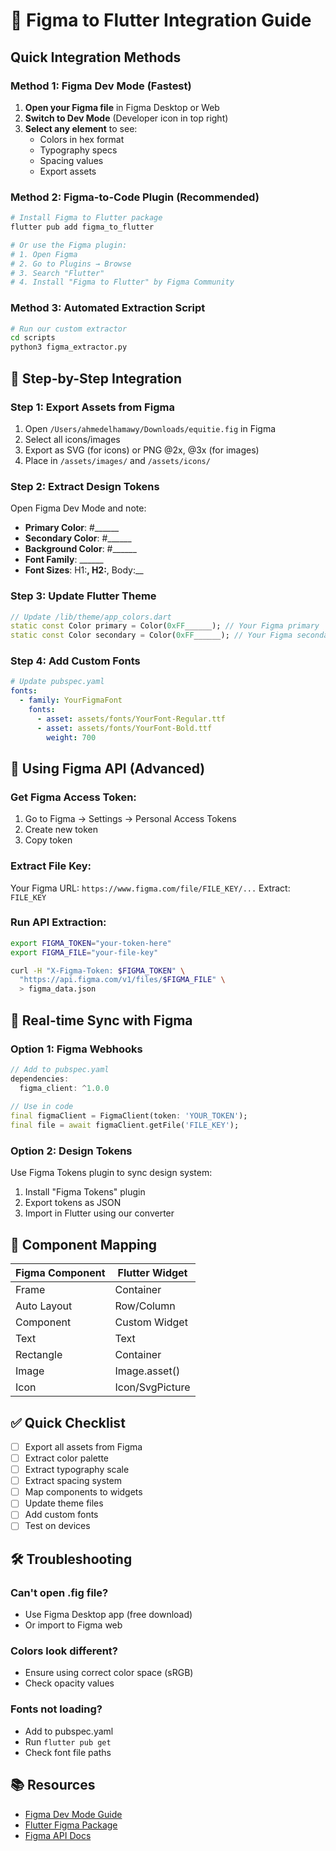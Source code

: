 # 🎨 Figma to Flutter Integration Guide

## Quick Integration Methods

### Method 1: Figma Dev Mode (Fastest)
1. **Open your Figma file** in Figma Desktop or Web
2. **Switch to Dev Mode** (Developer icon in top right)
3. **Select any element** to see:
   - Colors in hex format
   - Typography specs
   - Spacing values
   - Export assets

### Method 2: Figma-to-Code Plugin (Recommended)
```bash
# Install Figma to Flutter package
flutter pub add figma_to_flutter

# Or use the Figma plugin:
# 1. Open Figma
# 2. Go to Plugins → Browse
# 3. Search "Flutter" 
# 4. Install "Figma to Flutter" by Figma Community
```

### Method 3: Automated Extraction Script
```bash
# Run our custom extractor
cd scripts
python3 figma_extractor.py
```

## 🚀 Step-by-Step Integration

### Step 1: Export Assets from Figma
1. Open `/Users/ahmedelhamawy/Downloads/equitie.fig` in Figma
2. Select all icons/images
3. Export as SVG (for icons) or PNG @2x, @3x (for images)
4. Place in `/assets/images/` and `/assets/icons/`

### Step 2: Extract Design Tokens
Open Figma Dev Mode and note:
- **Primary Color**: #______
- **Secondary Color**: #______
- **Background Color**: #______
- **Font Family**: ______
- **Font Sizes**: H1:__, H2:__, Body:__

### Step 3: Update Flutter Theme
```dart
// Update /lib/theme/app_colors.dart
static const Color primary = Color(0xFF______); // Your Figma primary
static const Color secondary = Color(0xFF______); // Your Figma secondary
```

### Step 4: Add Custom Fonts
```yaml
# Update pubspec.yaml
fonts:
  - family: YourFigmaFont
    fonts:
      - asset: assets/fonts/YourFont-Regular.ttf
      - asset: assets/fonts/YourFont-Bold.ttf
        weight: 700
```

## 🎯 Using Figma API (Advanced)

### Get Figma Access Token:
1. Go to Figma → Settings → Personal Access Tokens
2. Create new token
3. Copy token

### Extract File Key:
Your Figma URL: `https://www.figma.com/file/FILE_KEY/...`
Extract: `FILE_KEY`

### Run API Extraction:
```bash
export FIGMA_TOKEN="your-token-here"
export FIGMA_FILE="your-file-key"

curl -H "X-Figma-Token: $FIGMA_TOKEN" \
  "https://api.figma.com/v1/files/$FIGMA_FILE" \
  > figma_data.json
```

## 🔄 Real-time Sync with Figma

### Option 1: Figma Webhooks
```dart
// Add to pubspec.yaml
dependencies:
  figma_client: ^1.0.0
  
// Use in code
final figmaClient = FigmaClient(token: 'YOUR_TOKEN');
final file = await figmaClient.getFile('FILE_KEY');
```

### Option 2: Design Tokens
Use Figma Tokens plugin to sync design system:
1. Install "Figma Tokens" plugin
2. Export tokens as JSON
3. Import in Flutter using our converter

## 📱 Component Mapping

| Figma Component | Flutter Widget |
|----------------|---------------|
| Frame | Container |
| Auto Layout | Row/Column |
| Component | Custom Widget |
| Text | Text |
| Rectangle | Container |
| Image | Image.asset() |
| Icon | Icon/SvgPicture |

## ✅ Quick Checklist

- [ ] Export all assets from Figma
- [ ] Extract color palette
- [ ] Extract typography scale
- [ ] Extract spacing system
- [ ] Map components to widgets
- [ ] Update theme files
- [ ] Add custom fonts
- [ ] Test on devices

## 🛠 Troubleshooting

### Can't open .fig file?
- Use Figma Desktop app (free download)
- Or import to Figma web

### Colors look different?
- Ensure using correct color space (sRGB)
- Check opacity values

### Fonts not loading?
- Add to pubspec.yaml
- Run `flutter pub get`
- Check font file paths

## 📚 Resources

- [Figma Dev Mode Guide](https://help.figma.com/hc/en-us/articles/360055203533)
- [Flutter Figma Package](https://pub.dev/packages/figma_to_flutter)
- [Figma API Docs](https://www.figma.com/developers/api)